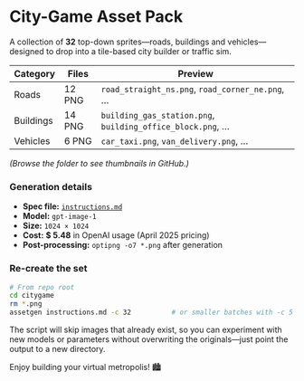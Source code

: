# City-Game Asset Pack

A collection of **32** top-down sprites—roads, buildings and vehicles—designed
to drop into a tile-based city builder or traffic sim.

| Category  | Files | Preview |
|-----------|-------|---------|
| Roads     | 12 PNG | `road_straight_ns.png`, `road_corner_ne.png`, … |
| Buildings | 14 PNG | `building_gas_station.png`, `building_office_block.png`, … |
| Vehicles  | 6 PNG  | `car_taxi.png`, `van_delivery.png`, … |

*(Browse the folder to see thumbnails in GitHub.)*

### Generation details

* **Spec file:** [`instructions.md`](./instructions.md)
* **Model:** `gpt-image-1`
* **Size:** `1024 × 1024`
* **Cost:** **$ 5.48** in OpenAI usage (April 2025 pricing)
* **Post-processing:** `optipng -o7 *.png` after generation

### Re-create the set

```bash
# From repo root
cd citygame
rm *.png
assetgen instructions.md -c 32          # or smaller batches with -c 5
```

The script will skip images that already exist, so you can experiment with new
models or parameters without overwriting the originals—just point the output
to a new directory.

Enjoy building your virtual metropolis! 🏙️
